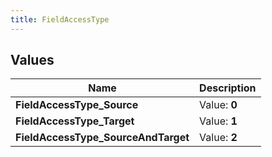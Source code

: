 ```yaml
---
title: FieldAccessType
---
```


## Values

| Name | Description |
| ---- | ----------- |
| **FieldAccessType\_Source** | Value: **0** |
| **FieldAccessType\_Target** | Value: **1** |
| **FieldAccessType\_SourceAndTarget** | Value: **2** |

